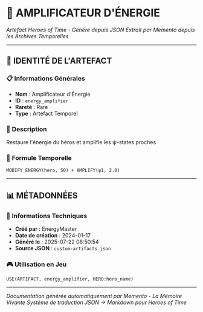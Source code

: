 # 💎 **AMPLIFICATEUR D'ÉNERGIE**
*Artefact Heroes of Time - Généré depuis JSON*
*Extrait par Memento depuis les Archives Temporelles*

---

## 🌟 **IDENTITÉ DE L'ARTEFACT**

### 📋 **Informations Générales**
- **Nom** : Amplificateur d'Énergie
- **ID** : `energy_amplifier`
- **Rareté** : Rare
- **Type** : Artefact Temporel

### 📖 **Description**
Restaure l'énergie du héros et amplifie les ψ-states proches


### 🔮 **Formule Temporelle**
```hots
MODIFY_ENERGY(hero, 50) + AMPLIFY(ψ1, 2.0)
```

---

## 📊 **MÉTADONNÉES**

### 🔧 **Informations Techniques**
- **Créé par** : EnergyMaster
- **Date de création** : 2024-01-17
- **Généré le** : 2025-07-22 08:50:54
- **Source JSON** : `custom-artifacts.json`

### 🎮 **Utilisation en Jeu**
```hots
USE(ARTIFACT, energy_amplifier, HERO:hero_name)
```

---

*Documentation générée automatiquement par Memento - La Mémoire Vivante*
*Système de traduction JSON → Markdown pour Heroes of Time*
